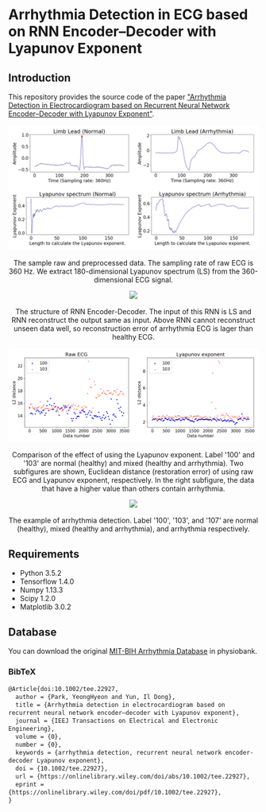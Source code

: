 Arrhythmia Detection in ECG based on RNN Encoder–Decoder with Lyapunov Exponent
=====

## Introduction
This repository provides the source code of the paper <a href="https://onlinelibrary.wiley.com/doi/full/10.1002/tee.22927">"Arrhythmia Detection in Electrocardiogram based on Recurrent Neural Network Encoder–Decoder with Lyapunov Exponent"</a>.

<div align="center">
  <img src="./figures/lyapunov.png" width="600">  
  <p>The sample raw and preprocessed data. The sampling rate of raw ECG is 360 Hz. We extract 180-dimensional Lyapunov spectrum (LS) from the 360-dimensional ECG signal.</p>
</div>

<div align="center">
  <img src="./figures/model.png" width="300">  
  <p>The structure of RNN Encoder-Decoder. The input of this RNN is LS and RNN reconstruct the output same as input. Above RNN cannot reconstruct unseen data well, so reconstruction error of arrhythmia ECG is lager than healthy ECG.</p>
</div>

<div align="center">
  <img src="./figures/arrhythmia-detection.png" width="600">  
  <p>Comparison of the effect of using the Lyapunov exponent. Label '100' and '103' are normal (healthy) and mixed (healthy and arrhythmia). Two subfigures are shown, Euclidean distance (restoration error) of using raw ECG and Lyapunov exponent, respectively. In the right subfigure, the data that have a higher value than others contain arrhythmia.</p>
</div>

<div align="center">
  <img src="./figures/example.png" width="300">  
  <p>The example of arrhythmia detection. Label '100', '103', and '107' are normal (healthy), mixed (healthy and arrhythmia), and arrhythmia respectively.</p>
</div>

## Requirements
* Python 3.5.2  
* Tensorflow 1.4.0  
* Numpy 1.13.3  
* Scipy 1.2.0  
* Matplotlib 3.0.2  

## Database
You can download the original <a href="https://physionet.org/physiobank/database/mitdb/">MIT-BIH Arrhythmia Database</a> in physiobank.


### BibTeX
```
@Article{doi:10.1002/tee.22927,
  author = {Park, YeongHyeon and Yun, Il Dong},
  title = {Arrhythmia detection in electrocardiogram based on recurrent neural network encoder–decoder with Lyapunov exponent},
  journal = {IEEJ Transactions on Electrical and Electronic Engineering},
  volume = {0},
  number = {0},
  keywords = {arrhythmia detection, recurrent neural network encoder-decoder Lyapunov exponent},
  doi = {10.1002/tee.22927},
  url = {https://onlinelibrary.wiley.com/doi/abs/10.1002/tee.22927},
  eprint = {https://onlinelibrary.wiley.com/doi/pdf/10.1002/tee.22927},
}
```
